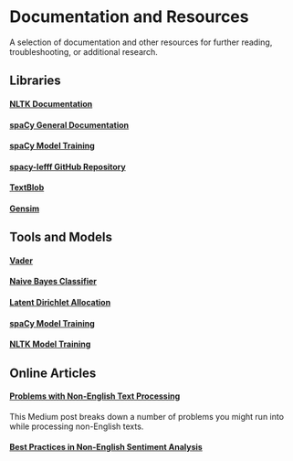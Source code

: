 # Documentation and Resources
A selection of documentation and other resources for further reading, troubleshooting, or additional research.

## Libraries

#### <a name="nltk"></a>[NLTK Documentation](https://www.nltk.org/)

#### <a name="spacy"></a>[spaCy General Documentation](https://spacy.io/api/doc)

#### [spaCy Model Training](https://spacy.io/usage/training)

#### [spacy-lefff GitHub Repository](https://github.com/sammous/spacy-lefff)

#### <a name="blob"></a>[TextBlob](https://textblob.readthedocs.io/en/dev/)

#### <a name="gensim"></a>[Gensim](https://radimrehurek.com/gensim/auto_examples/index.html#documentation)


## Tools and Models

#### <a name="vader"></a>[Vader](https://www.nltk.org/api/nltk.sentiment.html#module-nltk.sentiment.vader)

#### <a name="naive"></a>[Naive Bayes Classifier](https://www.nltk.org/api/nltk.sentiment.html#module-nltk.sentiment.sentiment_analyzer)

#### <a name="LDA"></a>[Latent Dirichlet Allocation](https://towardsdatascience.com/lda-topic-modeling-an-explanation-e184c90aadcd)

#### [spaCy Model Training](https://spacy.io/usage/training)

#### [NLTK Model Training](https://www.nltk.org/book/ch06.html)


## Online Articles

#### [Problems with Non-English Text Processing](https://medium.com/krakensystems-blog/text-processing-problems-with-non-english-languages-82822d0945dd)
This Medium post breaks down a number of problems you might run into while processing non-English texts.

#### [Best Practices in Non-English Sentiment Analysis](https://towardsdatascience.com/to-translate-or-not-to-translate-best-practices-in-non-english-sentiment-analysis-144a53613913)

